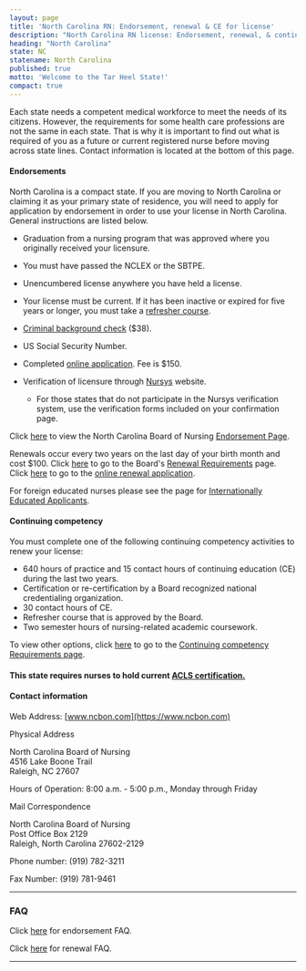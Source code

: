 ```yaml
---
layout: page
title: 'North Carolina RN: Endorsement, renewal & CE for license'
description: "North Carolina RN license: Endorsement, renewal, & continuing ed. Stay compliant & advance your career."
heading: "North Carolina"
state: NC
statename: North Carolina
published: true
motto: 'Welcome to the Tar Heel State!'
compact: true
---
```


Each state needs a competent medical workforce to meet the needs of its citizens. However, the requirements for some health care professions are not the same in each state. That is why it is important to find out what is required of you as a future or current registered nurse before moving across state lines. Contact information is located at the bottom of this page.

#### Endorsements

North Carolina is a compact state. If you are moving to North Carolina or claiming it as your primary state of residence, you will need to apply for application by endorsement in order to use your license in North Carolina. General instructions are listed below.

- Graduation from a nursing program that was approved where you originally received your licensure.
- You must have passed the NCLEX or the SBTPE.
- Unencumbered license anywhere you have held a license.
- Your license must be current. If it has been inactive or expired for five years or longer, you must take a [refresher course](https://www.ncbon.com/rn-refresher-course).
- [Criminal background check](https://www.ncbon.com/criminal-background-check-live-scan) ($38).
- US Social Security Number.
- Completed [online application](https://www.ncbon.com/rn-lpn-endorsement). Fee is $150.
- Verification of licensure through [Nursys](https://www.ncbon.com/verify-nc-license) website.

  - For those states that do not participate in the Nursys verification system, use the verification forms included on your confirmation page.

Click [here](https://www.ncbon.com/rn-lpn-endorsement) to view the North Carolina Board of Nursing [Endorsement Page](https://www.ncbon.com/rn-lpn-endorsement).

Renewals occur every two years on the last day of your birth month and cost $100. Click [here](https://www.ncbon.com/rnlpn-renewal) to go to the Board's [Renewal Requirements](https://www.ncbon.com/rnlpn-renewal) page. Click [here](https://www.ncbon.com/rnlpn-renewal) to go to the [online renewal application](https://www.ncbon.com/rnlpn-renewal).

For foreign educated nurses please see the page for [Internationally Educated Applicants](https://www.ncbon.com/submission-and-fee-information).

#### Continuing competency

You must complete one of the following continuing competency activities to renew your license:

- 640 hours of practice and 15 contact hours of continuing education (CE) during the last two years.
- Certification or re-certification by a Board recognized national credentialing organization.
- 30 contact hours of CE.
- Refresher course that is approved by the Board.
- Two semester hours of nursing-related academic coursework.

To view other options, click [here](https://www.ncbon.com/rn-lpn-continuing-compentence) to go to the [Continuing competency Requirements page](https://www.ncbon.com/rn-lpn-continuing-compentence).

#### This state requires nurses to hold current [ACLS certification.](https://www.acls.net/north-carolina-acls-pals-bls)

#### Contact information

Web Address: [www.ncbon.com](https://www.ncbon.com)

Physical Address

North Carolina Board of Nursing  
4516 Lake Boone Trail  
Raleigh, NC 27607

Hours of Operation: 8:00 a.m. - 5:00 p.m., Monday through Friday

Mail Correspondence

North Carolina Board of Nursing  
Post Office Box 2129  
Raleigh, North Carolina 27602-2129

Phone number: (919) 782-3211

Fax Number: (919) 781-9461

* * * * *

### FAQ

Click [here](https://www.ncbon.com/faq-licensure-endorsement) for endorsement FAQ.

Click [here](https://www.ncbon.com/faq-renewalreinstatement) for renewal FAQ.

* * * * *